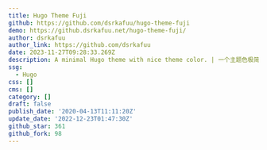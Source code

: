 ```yaml
---
title: Hugo Theme Fuji
github: https://github.com/dsrkafuu/hugo-theme-fuji
demo: https://github.dsrkafuu.net/hugo-theme-fuji/
author: dsrkafuu
author_link: https://github.com/dsrkafuu
date: 2023-11-27T09:28:33.269Z
description: A minimal Hugo theme with nice theme color. | 一个主题色极简 Hugo 主题。
ssg:
  - Hugo
css: []
cms: []
category: []
draft: false
publish_date: '2020-04-13T11:11:20Z'
update_date: '2022-12-23T01:47:30Z'
github_star: 361
github_fork: 98
---
```

